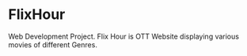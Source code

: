 # FlixHour
Web Development Project.
Flix Hour is OTT Website displaying various movies of different Genres.
